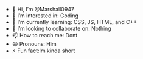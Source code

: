 - 👋 Hi, I’m @Marshall0947
- 👀 I’m interested in: Coding
- 🌱 I’m currently learning: CSS, JS, HTML, and C++
- 💞️ I’m looking to collaborate on: Nothing
- 📫 How to reach me: Dont
- 😄 Pronouns: Him
- ⚡ Fun fact:Im kinda short

<!---
Marshall0947/Marshall0947 is a ✨ special ✨ repository because its `README.md` (this file) appears on your GitHub profile.
You can click the Preview link to take a look at your changes.
--->
